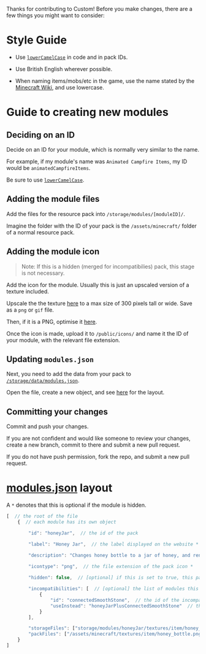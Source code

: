 Thanks for contributing to Custom! Before you make changes, there are a few things you might want to consider:



# Style Guide


* Use [`lowerCamelCase`](http://wiki.c2.com/?LowerCamelCase) in code and in pack IDs.

* Use British English wherever possible.

* When naming items/mobs/etc in the game, use the name stated by the [Minecraft Wiki](https://minecraft.gamepedia.com/Minecraft_Wiki), and use lowercase.



# Guide to creating new modules

## Deciding on an ID

Decide on an ID for your module, which is normally very similar to the name. 

For example, if my module's name was `Animated Campfire Items`, my ID would be `animatedCampfireItems`.

Be sure to use [`lowerCamelCase`](http://wiki.c2.com/?LowerCamelCase).

## Adding the module files

Add the files for the resource pack into `/storage/modules/[moduleID]/`.

Imagine the folder with the ID of your pack is the `/assets/minecraft/` folder of a normal resource pack.

## Adding the module icon

> Note: If this is a hidden (merged for incompatibilies) pack, this stage is not necessary. 

Add the icon for the module. Usually this is just an upscaled version of a texture included.

Upscale the the texture [here](https://lospec.com/pixel-art-scaler/) to a max size of 300 pixels tall or wide. Save as a `png` or `gif` file.

Then, if it is a PNG, optimise it [here](https://tinypng.com/).

Once the icon is made, upload it to `/public/icons/` and name it the ID of your module, with the relevant file extension.

## Updating `modules.json`

Next, you need to add the data from your pack to [`/storage/data/modules.json`](https://github.com/LittleImprovementsCustom/LittleImprovementsCustom/blob/master/storage/data/modules.json).

Open the file, create a new object, and see [here](https://github.com/LittleImprovementsCustom/LittleImprovementsCustom/blob/master/CONTRIBUTING.md#modulesjson-layout) for the layout.

## Committing your changes

Commit and push your changes.

If you are not confident and would like someone to review your changes, create a new branch, commit to there and submit a new pull request.

If you do not have push permission, fork the repo, and submit a new pull request.



# [modules.json](https://github.com/LittleImprovementsCustom/LittleImprovementsCustom/blob/master/storage/data/modules.json) layout

A `*` denotes that this is optional if the module is hidden.

```js
[  // the root of the file
    {  // each module has its own object

        "id": "honeyJar",  // the id of the pack

        "label": "Honey Jar",  // the label displayed on the website *

        "description": "Changes honey bottle to a jar of honey, and renames the item.",  // the description displayed on the website *

        "icontype": "png",  // the file extension of the pack icon *
        
        "hidden": false,  // [optional] if this is set to true, this pack will not be displayed on the website. used for invisible merged packs

        "incompatibilities": [  // [optional] the list of modules this is incompatible with
            {
                "id": "connectedSmoothStone",  // the id of the incompatible pack
                "useInstead": "honeyJarPlusConnectedSmoothStone"  // the id of the pack to replace the two incompatible packs with
            }
        ],

        "storageFiles": ["storage/modules/honeyJar/textures/item/honey_bottle.png"],  // the file paths of the module's files in storage
        "packFiles": ["/assets/minecraft/textures/item/honey_bottle.png"]  // the file paths of the assets in a resource pack
    }
]
```
